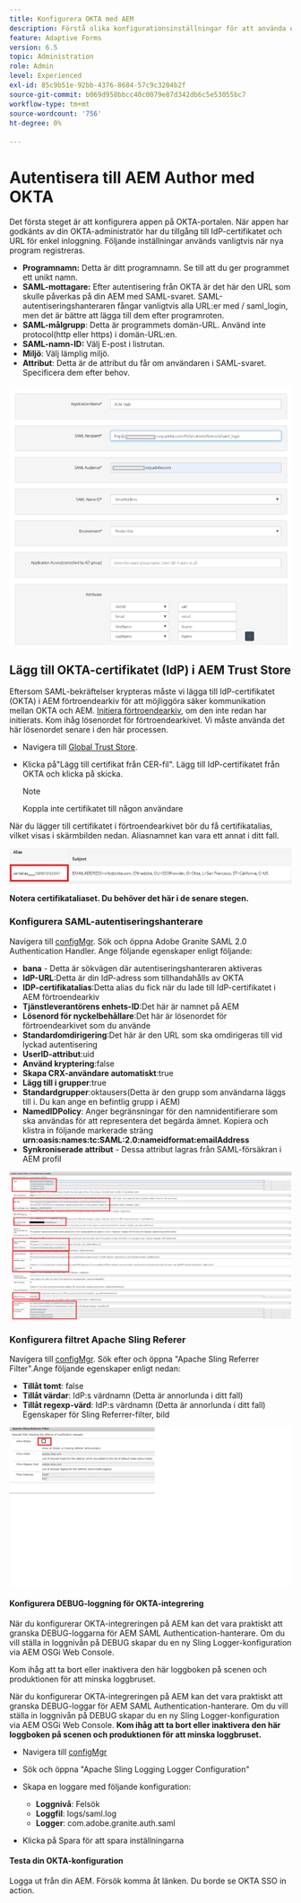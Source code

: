 ```yaml
---
title: Konfigurera OKTA med AEM
description: Förstå olika konfigurationsinställningar för att använda enkel inloggning med okta
feature: Adaptive Forms
version: 6.5
topic: Administration
role: Admin
level: Experienced
exl-id: 85c9b51e-92bb-4376-8684-57c9c3204b2f
source-git-commit: b069d958bbcc40c0079e87d342db6c5e53055bc7
workflow-type: tm+mt
source-wordcount: '756'
ht-degree: 0%

---
```


# Autentisera till AEM Author med OKTA

Det första steget är att konfigurera appen på OKTA-portalen. När appen har godkänts av din OKTA-administratör har du tillgång till IdP-certifikatet och URL för enkel inloggning. Följande inställningar används vanligtvis när nya program registreras.

* **Programnamn:** Detta är ditt programnamn. Se till att du ger programmet ett unikt namn.
* **SAML-mottagare:** Efter autentisering från OKTA är det här den URL som skulle påverkas på din AEM med SAML-svaret. SAML-autentiseringshanteraren fångar vanligtvis alla URL:er med / saml_login, men det är bättre att lägga till dem efter programroten.
* **SAML-målgrupp**: Detta är programmets domän-URL. Använd inte protocol(http eller https) i domän-URL:en.
* **SAML-namn-ID:** Välj E-post i listrutan.
* **Miljö**: Välj lämplig miljö.
* **Attribut**: Detta är de attribut du får om användaren i SAML-svaret. Specificera dem efter behov.


![okta-application](assets/okta-app-settings-blurred.PNG)


## Lägg till OKTA-certifikatet (IdP) i AEM Trust Store

Eftersom SAML-bekräftelser krypteras måste vi lägga till IdP-certifikatet (OKTA) i AEM förtroendearkiv för att möjliggöra säker kommunikation mellan OKTA och AEM.
[Initiera förtroendearkiv](http://localhost:4502/libs/granite/security/content/truststore.html), om den inte redan har initierats.
Kom ihåg lösenordet för förtroendearkivet. Vi måste använda det här lösenordet senare i den här processen.

* Navigera till [Global Trust Store](http://localhost:4502/libs/granite/security/content/truststore.html).
* Klicka på&quot;Lägg till certifikat från CER-fil&quot;. Lägg till IdP-certifikatet från OKTA och klicka på skicka.

   >[!NOTE]
   >
   >Koppla inte certifikatet till någon användare

När du lägger till certifikatet i förtroendearkivet bör du få certifikatalias, vilket visas i skärmbilden nedan. Aliasnamnet kan vara ett annat i ditt fall.

![Certifikatalias](assets/cert-alias.PNG)

**Notera certifikataliaset. Du behöver det här i de senare stegen.**

### Konfigurera SAML-autentiseringshanterare

Navigera till [configMgr](http://localhost:4502/system/console/configMgr).
Sök och öppna Adobe Granite SAML 2.0 Authentication Handler.
Ange följande egenskaper enligt följande:

* **bana** - Detta är sökvägen där autentiseringshanteraren aktiveras
* **IdP-URL**:Detta är din IdP-adress som tillhandahålls av OKTA
* **IDP-certifikatalias**:Detta alias du fick när du lade till IdP-certifikatet i AEM förtroendearkiv
* **Tjänstleverantörens enhets-ID**:Det här är namnet på AEM
* **Lösenord för nyckelbehållare**:Det här är lösenordet för förtroendearkivet som du använde
* **Standardomdirigering**:Det här är den URL som ska omdirigeras till vid lyckad autentisering
* **UserID-attribut**:uid
* **Använd kryptering**:false
* **Skapa CRX-användare automatiskt**:true
* **Lägg till i grupper**:true
* **Standardgrupper**:oktausers(Detta är den grupp som användarna läggs till i. Du kan ange en befintlig grupp i AEM)
* **NamedIDPolicy**: Anger begränsningar för den namnidentifierare som ska användas för att representera det begärda ämnet. Kopiera och klistra in följande markerade sträng **urn:oasis:names:tc:SAML:2.0:nameidformat:emailAddress**
* **Synkroniserade attribut** - Dessa attribut lagras från SAML-försäkran i AEM profil

![saml-authentication-handler](assets/saml-authentication-settings-blurred.PNG)

### Konfigurera filtret Apache Sling Referer

Navigera till [configMgr](http://localhost:4502/system/console/configMgr).
Sök efter och öppna &quot;Apache Sling Referrer Filter&quot;.Ange följande egenskaper enligt nedan:

* **Tillåt tomt**: false
* **Tillåt värdar**: IdP:s värdnamn (Detta är annorlunda i ditt fall)
* **Tillåt regexp-värd**: IdP:s värdnamn (Detta är annorlunda i ditt fall) Egenskaper för Sling Referrer-filter, bild

![referrer-filter](assets/okta-referrer.png)

#### Konfigurera DEBUG-loggning för OKTA-integrering

När du konfigurerar OKTA-integreringen på AEM kan det vara praktiskt att granska DEBUG-loggarna för AEM SAML Authentication-hanterare. Om du vill ställa in loggnivån på DEBUG skapar du en ny Sling Logger-konfiguration via AEM OSGi Web Console.

Kom ihåg att ta bort eller inaktivera den här loggboken på scenen och produktionen för att minska loggbruset.

När du konfigurerar OKTA-integreringen på AEM kan det vara praktiskt att granska DEBUG-loggar för AEM SAML Authentication-hanterare. Om du vill ställa in loggnivån på DEBUG skapar du en ny Sling Logger-konfiguration via AEM OSGi Web Console.
**Kom ihåg att ta bort eller inaktivera den här loggboken på scenen och produktionen för att minska loggbruset.**
* Navigera till [configMgr](http://localhost:4502/system/console/configMgr)

* Sök och öppna &quot;Apache Sling Logging Logger Configuration&quot;
* Skapa en loggare med följande konfiguration:
   * **Loggnivå**: Felsök
   * **Loggfil**: logs/saml.log
   * **Logger**: com.adobe.granite.auth.saml
* Klicka på Spara för att spara inställningarna

#### Testa din OKTA-konfiguration

Logga ut från din AEM. Försök komma åt länken. Du borde se OKTA SSO in action.
